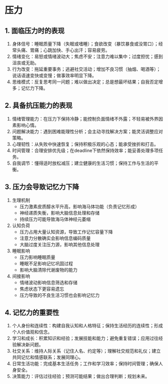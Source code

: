 
# 压力

## 1. 面临压力时的表现

1. 身体信号：睡眠质量下降（失眠或嗜睡）；食欲改变（暴饮暴食或没胃口）；经常头痛、胃痛；心跳加快、手心出汗；容易疲劳。
2. 情绪变化：易怒或情绪波动大；焦虑不安；注意力难以集中；过度担忧；感到沮丧或无助。
3. 行为改变：拖延重要事务；逃避社交活动；增加不良习惯（抽烟、喝酒等）；说话语速变快或变慢；做事效率明显下降。
4. 思维模式：反复思考同一问题；难以做出决定；总是想最坏结果；自我否定增多；记忆力下降。

## 2. 具备抗压能力的表现

1. 情绪管理能力：在压力下保持冷静；能控制负面情绪不外露；不轻易被外界因素影响心情。
2. 问题解决能力：遇到困难能理性分析；会主动寻找解决方案；能灵活调整应对策略。
3. 心理韧性：从失败中快速恢复；保持积极乐观的心态；能承受挫折和打击。
4. 时间管理：合理安排优先级；在deadline下依然保持效率；能妥善处理多项任务。
5. 自我调节：懂得适时放松减压；建立健康的生活习惯；保持工作与生活的平衡。



## 3. 压力会导致记忆力下降

1. 生理机制
    - 压力激素皮质醇水平升高，影响海马体功能（负责记忆形成）
    - 神经递质失衡，影响大脑信息处理和存储
    - 持续压力可能导致海马体神经元萎缩
2. 认知负荷
    - 压力占用大量认知资源，导致工作记忆容量下降
    - 注意力分散确实会影响信息编码质量
    - 大脑过度关注压力源，影响其他信息处理
3. 睡眠影响
    - 压力影响睡眠质量
    - 睡眠不足影响记忆巩固过程
    - 影响大脑清除代谢废物的能力
4. 间接影响
    - 情绪波动影响信息筛选和存储
    - 焦虑状态下更容易遗忘
    - 压力导致的不良生活习惯也会影响记忆力

## 4. 记忆力的重要性

1. 个人身份和连续性：构建自我认知和人格特征；保持生活经历的连续性；形成个人价值观和信念。
2. 学习和成长：积累知识和经验；发展技能和能力；避免重复错误；应用过往经验解决新问题。
3. 社交关系：维持人际关系（记住人名、约定等）；理解社交规范和礼仪；建立共同记忆和情感联系；发展同理心。
4. 日常生活功能：完成基本生活任务；工作和学习效率；保持时间管理；确保人身安全。
5. 决策能力：评估过往经验；预测可能结果；做出合理判断；规划未来。

